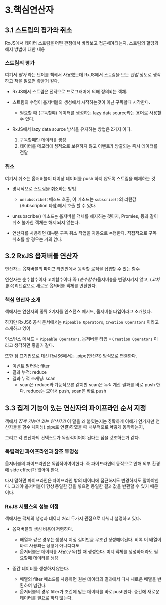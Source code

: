 # 3.핵심연산자

## 3.1 스트림의 평가와 취소
RxJS에서 데이터 스트림을 어떤 관점에서 바라보고 접근해야되는지, 스트림의 할당과 해지 방법에 대한 내용

### 스트림의 평가
여기서 *평가* 라는 단어를 책에서 사용했는데 RxJS에서 스트림을 보는 *관점* 정도로 생각하고 책을 읽으면 좋을거 같다.

- RxJS에서 스트림은 전적으로 프로그래머에 의해 정의되는 객체.

- 스트림의 수명이 옵저버블의 생성에서 시작하는것이 아닌 구독할때 시작한다.
    - 필요할 때 (구독할때) 데이터를 생성하는 lazy data source라는 용어로 사용할 수 있다.

- RxJS에서 lazy data source 방식을 유지하는 방법은 2가지 이다.
    1. 구독할때만 데이터를 생성
    2. 데이터를 메모리에 정적으로 보유하지 않고 이벤트가 방출되는 즉시 데이터를 전달

### 취소
여기서 취소는 옵저버블이 더이상 데이터를 push 하지 않도록 스트림을 해제하는 것

- 명시적으로 스트림을 취소하는 방법
    - `unsubscribe()`메소드 호출, 이 메소드는 `subscribe()`의 리턴값(Subscription 타입)에서 호출 할 수 있다.
    
- unsubscribe() 메소드는 옵저버블 객체를 해지하는 것이지, Promies, 등과 같이 취소 불가한 객체는 해지 되지 않는다.

- 연산자를 사용하면 대부분 구독 취소 작업을 자동으로 수행한다. 직접적으로 구독 취소를 할 경우는 거의 없다.

## 3.2 RxJS 옵저버블 연산자
연산자는 옵저버블의 파이프 라인안에서 동작할 로직을 삽입할 수 있는 함수

연산자는 순수함수이자 고차함수이다.즉 (*순수함수*)옵저버블을 변경시키지 않고, (*고차함수*)리턴값으로 새로운 옵저버블 객체를 반환한다.

### 핵심 연산자 소개
책에서는 연산자의 종류 2가지를 인스턴스 메서드, 옵저버블 타입이라고 소개했다. 

하지만 RxJS6 공식 문서에서는 `Pipeable Operators`, `Creation Operators` 이라고 소개하고 있어

인스턴스 메서드 = `Pipeable Operators`, 옵저버블 타입 = `Creation Operators` 이라고 생각하면 좋을거 같다.

또한 점 표기법으로 대신 RxJS6에서는 .pipe(연산자) 방식으로 연결한다.

- 이벤트 필터링: filter
- 결과 누적: reduce
- 결과 누적 스캐닝: scan
    - scan은 reduce와 기능적으론 같지만 scan은 누적 계산 결과를 바로 push 한다. reduce는 모아서 push, scan은 바로 push

## 3.3 집계 기능이 있는 연산자의 파이프라인 순서 지정
책에서 *집계 기능이 있는 연산자의* 이 말을 왜 붙였는지는 정확하게 이해가 안가지만 연산자들을 함수 체이닝(.pipe로 연결)하였을 때 내부적으로 어떻게 동작하는지,

그리고 각 연산자의 컨텍스트가 독립적이어야 된다는 점을 강조하는거 같다.

### 독립적인 파이프라인과 참조 투명성
옵저버블의 파이프라인은 독립적이여야한다. 즉 파이프라인의 동작으로 인해 외부 환경에 side effect가 없어야 한다.

다시 말하면 파이프라인은 파이프라인 밖의 데이터에 접근하지도 변경하지도 말아야한다. 그래야 옵저버블이 항상 동일한 값을 넣으면 동일한 결과 값을 반환할 수 있기 때문이다.

### RxJS 시퀀스의 성능 이점
책에서는 객체의 생성과 데이터 처리 두가지 관점으로 나눠서 설명하고 있다.

- 옵저버블의 생성 비용이 저렴하다.
    - 배열과 같은 경우는 생성시 지정 길이만큼 무조건 생성해야된다. 비록 이 배열이 바로 사용되는 상황이 아니더라도
    - 옵저버블은 데이터를 사용(구독)할 때 생성한다. 미리 객체를 생성하더라도 필요할때 데이터를 생성
    
- 중간 데이터를 생성하지 않는다.
    - 배열의 filter 메소드를 사용하면 원본 데이터의 결과에서 다시 새로운 배열을 반환하여 넘긴다.
    - 옵저버블의 경우 filter가 조건에 맞는 데이터를 바로 push한다. 중간에 새로운 데이터를 필요로 하지 않는다.
